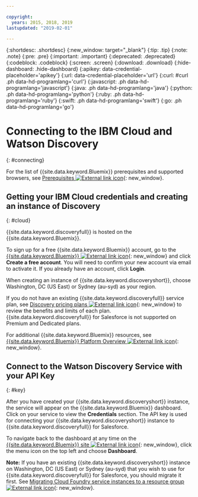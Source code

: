 ```yaml
---

copyright:
  years: 2015, 2018, 2019
lastupdated: "2019-02-01"

---
```


{:shortdesc: .shortdesc}
{:new_window: target="_blank"}
{:tip: .tip}
{:note: .note}
{:pre: .pre}
{:important: .important}
{:deprecated: .deprecated}
{:codeblock: .codeblock}
{:screen: .screen}
{:download: .download}
{:hide-dashboard: .hide-dashboard}
{:apikey: data-credential-placeholder='apikey'} 
{:url: data-credential-placeholder='url'}
{:curl: #curl .ph data-hd-programlang='curl'}
{:javascript: .ph data-hd-programlang='javascript'}
{:java: .ph data-hd-programlang='java'}
{:python: .ph data-hd-programlang='python'}
{:ruby: .ph data-hd-programlang='ruby'}
{:swift: .ph data-hd-programlang='swift'}
{:go: .ph data-hd-programlang='go'}

# Connecting to the IBM Cloud and Watson Discovery
{: #connecting}

For the list of {{site.data.keyword.Bluemix}} prerequisites and supported browsers, see [Prerequisites ![External link icon](../../icons/launch-glyph.svg "External link icon")](https://cloud.ibm.com/docs/overview/prereqs.html#prereqs){: new_window}.

## Getting your IBM Cloud credentials and creating an instance of Discovery
{: #cloud}

{{site.data.keyword.discoveryfull}} is hosted on the {{site.data.keyword.Bluemix}}. 
    
To sign up for a free {{site.data.keyword.Bluemix}} account, go to the [{{site.data.keyword.Bluemix}} ![External link icon](../../icons/launch-glyph.svg "External link icon")](https://cloud.ibm.com/){: new_window} and click **Create a free account**. You will need to confirm your new account via email to activate it. If you already have an account, click **Login**. 

When creating an instance of {{site.data.keyword.discoveryshort}}, choose Washington, DC (US East) or Sydney (au-syd) as your region. 

If you do not have an existing {{site.data.keyword.discoveryfull}} service plan, see [Discovery pricing plans ![External link icon](../../icons/launch-glyph.svg "External link icon")](https://cloud.ibm.com/docs/services/discovery/pricing-details.html){: new_window} to review the benefits and limits of each plan. {{site.data.keyword.discoveryfull}} for Salesforce is not supported on Premium and Dedicated plans.

For additional {{site.data.keyword.Bluemix}} resources, see [{{site.data.keyword.Bluemix}} Platform Overview ![External link icon](../../icons/launch-glyph.svg "External link icon")](https://cloud.ibm.com/docs/overview/ibm-cloud.html#overview){: new_window}.   


## Connect to the Watson Discovery Service with your API Key
{: #key}

After you have created your {{site.data.keyword.discoveryshort}} instance, the service will appear on the {{site.data.keyword.Bluemix}} dashboard. Click on your service to view the **Credentials** section. The API key is used for connecting your {{site.data.keyword.discoveryshort}} instance to {{site.data.keyword.discoveryfull}} for Salesforce.

To navigate back to the dashboard at any time on the [{{site.data.keyword.Bluemix}} site ![External link icon](../../icons/launch-glyph.svg "External link icon")](https://cloud.ibm.com/catalog/){: new_window}, click the menu icon on the top left and choose **Dashboard**.

**Note:** If you have an existing {{site.data.keyword.discoveryshort}} instance on Washington, DC (US East) or Sydney (au-syd) that you wish to use for {{site.data.keyword.discoveryfull}} for Salesforce, you should migrate it first. See [Migrating Cloud Foundry service instances to a resource group ![External link icon](../../icons/launch-glyph.svg "External link icon")](https://cloud.ibm.com/docs/resources/instance_migration.html#migrate){: new_window}. 


    
